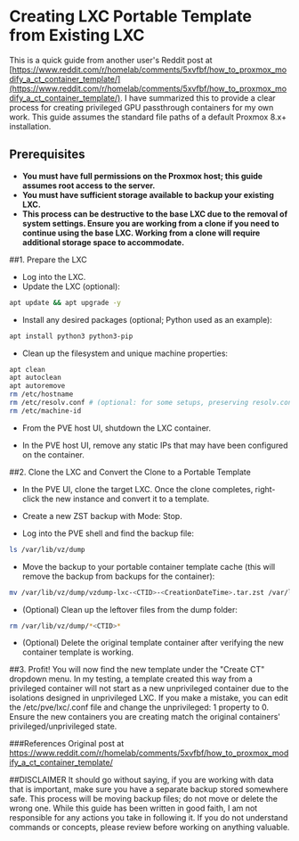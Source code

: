 # Creating LXC Portable Template from Existing LXC

This is a quick guide from another user's Reddit post at [https://www.reddit.com/r/homelab/comments/5xvfbf/how_to_proxmox_modify_a_ct_container_template/](https://www.reddit.com/r/homelab/comments/5xvfbf/how_to_proxmox_modify_a_ct_container_template/). I have summarized this to provide a clear process for creating privileged GPU passthrough containers for my own work. This guide assumes the standard file paths of a default Proxmox 8.x+ installation.

## Prerequisites

- **You must have full permissions on the Proxmox host; this guide assumes root access to the server.**
- **You must have sufficient storage available to backup your existing LXC.**
- **This process can be destructive to the base LXC due to the removal of system settings. Ensure you are working from a clone if you need to continue using the base LXC. Working from a clone will require additional storage space to accommodate.**

##1. Prepare the LXC

- Log into the LXC.
- Update the LXC (optional):
```bash
apt update && apt upgrade -y
```

- Install any desired packages (optional; Python used as an example):
```bash
apt install python3 python3-pip
```

- Clean up the filesystem and unique machine properties:
```bash
apt clean
apt autoclean
apt autoremove
rm /etc/hostname
rm /etc/resolv.conf # (optional: for some setups, preserving resolv.conf might be necessary if there are specific DNS settings required.)
rm /etc/machine-id
```

- From the PVE host UI, shutdown the LXC container.

- In the PVE host UI, remove any static IPs that may have been configured on the container.

##2. Clone the LXC and Convert the Clone to a Portable Template
- In the PVE UI, clone the target LXC. Once the clone completes, right-click the new instance and convert it to a template.

- Create a new ZST backup with Mode: Stop.

- Log into the PVE shell and find the backup file:
```bash
ls /var/lib/vz/dump
```

- Move the backup to your portable container template cache (this will remove the backup from backups for the container):
```bash
mv /var/lib/vz/dump/vzdump-lxc-<CTID>-<CreationDateTime>.tar.zst /var/lib/vz/template/cache/<descriptive-name-for-template>.tar.zst
```
- (Optional) Clean up the leftover files from the dump folder:
```bash
rm /var/lib/vz/dump/*<CTID>*
```

- (Optional) Delete the original template container after verifying the new container template is working.

##3. Profit!
You will now find the new template under the "Create CT" dropdown menu. In my testing, a template created this way from a privileged container will not start as a new unprivileged container due to the isolations designed in unprivileged LXC. If you make a mistake, you can edit the /etc/pve/lxc/<CTID>.conf file and change the unprivileged: 1 property to 0. Ensure the new containers you are creating match the original containers' privileged/unprivileged state.

###References
Original post at https://www.reddit.com/r/homelab/comments/5xvfbf/how_to_proxmox_modify_a_ct_container_template/

##DISCLAIMER
It should go without saying, if you are working with data that is important, make sure you have a separate backup stored somewhere safe. This process will be moving backup files; do not move or delete the wrong one. While this guide has been written in good faith, I am not responsible for any actions you take in following it. If you do not understand commands or concepts, please review before working on anything valuable.
